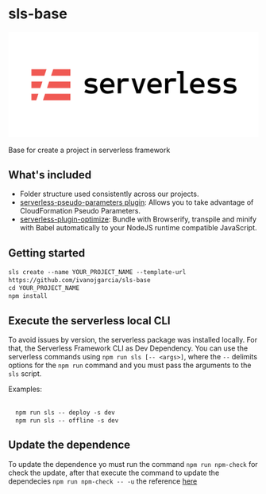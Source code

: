 # sls-base

![alt text](assets/serverless-logo.png)

Base for create a project in serverless framework

## What's included

- Folder structure used consistently across our projects.
- [serverless-pseudo-parameters plugin](https://www.npmjs.com/package/serverless-pseudo-parameters): Allows you to take advantage of CloudFormation Pseudo Parameters.
- [serverless-plugin-optimize](https://www.npmjs.com/package/serverless-plugin-optimize): Bundle with Browserify, transpile and minify with Babel automatically to your NodeJS runtime compatible JavaScript.

## Getting started

```shell
sls create --name YOUR_PROJECT_NAME --template-url https://github.com/ivanojgarcia/sls-base
cd YOUR_PROJECT_NAME
npm install
```

## Execute the serverless local CLI

To avoid issues by version, the serverless package was installed locally.
For that, the Serverless Framework CLI as Dev Dependency.
You can use the serverless commands using `npm run sls [-- <args>]`, where the `--` delimits options for the `npm run` command and you must pass the arguments to the `sls` script.

Examples:

```shell

  npm run sls -- deploy -s dev
  npm run sls -- offline -s dev

```

## Update the dependence

To update the dependence yo must run the command `npm run npm-check` for check the update, after that execute the command to update the dependecies `npm run npm-check -- -u`
the reference [here](https://www.npmjs.com/package/npm-check)
